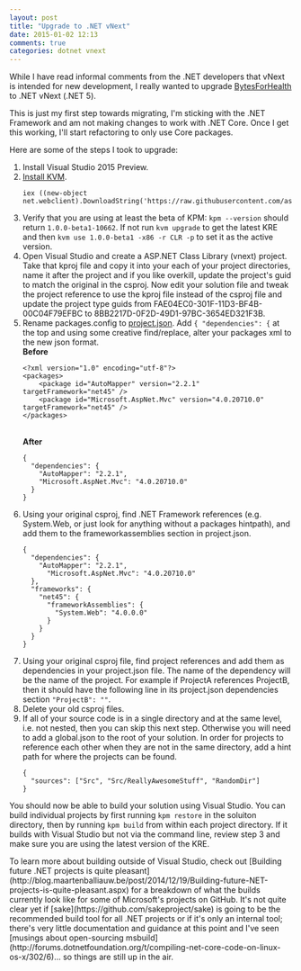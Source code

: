 ```yaml
---
layout: post
title: "Upgrade to .NET vNext"
date: 2015-01-02 12:13
comments: true
categories: dotnet vnext
---
```


While I have read informal comments from the .NET developers that vNext is intended for new development, I really wanted to upgrade [BytesForHealth](http://bytesforhealth.com) to .NET vNext (.NET 5).

<aside>This is just my first step towards migrating, I'm sticking with the .NET Framework and am not making changes to work with .NET Core. Once I get this working, I'll start refactoring to only use Core packages.</aside>

Here are some of the steps I took to upgrade:

<ol>

  <li>Install Visual Studio 2015 Preview.</li>
  
  <li><a href="https://github.com/aspnet/Home#install-the-k-version-manager-kvm">Install KVM</a>.
    <br />
    <pre><code class="list-code">iex ((new-object net.webclient).DownloadString('https://raw.githubusercontent.com/aspnet/Home/master/kvminstall.ps1')"</code></pre></li>
    
  <li>Verify that you are using at least the beta of KPM: <code>kpm --version</code> should return <code>1.0.0-beta1-10662</code>. If not run <code>kvm upgrade</code> to get the latest KRE and then <code>kvm use 1.0.0-beta1 -x86 -r CLR -p</code> to set it as the active version.</li>
  
  <li>Open Visual Studio and create a ASP.NET Class Library (vnext) project. Take that kproj file and copy it into your each of your project directories, name it after the project and if you like overkill, update the project's guid to match the original in the csproj. Now edit your solution file and tweak the project reference to use the kproj file instead of the csproj file and update the project type guids from FAE04EC0-301F-11D3-BF4B-00C04F79EFBC to 8BB2217D-0F2D-49D1-97BC-3654ED321F3B.</li>
  
  <li>Rename packages.config to <a href="https://github.com/aspnet/Home/wiki/Project.json-file">project.json</a>. Add <code>{ "dependencies": {</code> at the top and using some creative find/replace, alter your packages xml to the new json format.
  <br/>
  <b>Before</b>
  <pre><code>&lt;?xml version="1.0" encoding="utf-8"?&gt;
&lt;packages&gt;
    &lt;package id="AutoMapper" version="2.2.1" targetFramework="net45" /&gt;
    &lt;package id="Microsoft.AspNet.Mvc" version="4.0.20710.0" targetFramework="net45" /&gt;
&lt;/packages&gt;
</code></pre>
<br/>
<b>After</b><pre><code>{
  "dependencies": {
    "AutoMapper": "2.2.1",
    "Microsoft.AspNet.Mvc": "4.0.20710.0"
  }
}</code></pre></li>

<li>Using your original csproj, find .NET Framework references (e.g. System.Web, or just look for anything without a packages hintpath), and add them to the frameworkassemblies section in project.json.

<br/>
<pre><code>{
  "dependencies": {
    "AutoMapper": "2.2.1",
      "Microsoft.AspNet.Mvc": "4.0.20710.0"
  },
  "frameworks": {
    "net45": {
      "frameworkAssemblies": {
        "System.Web": "4.0.0.0"
      }
    }
  }
}
</code></pre></li>

<li>Using your original csproj file, find project references and add them as dependencies in your project.json file. The name of the dependency will be the name of the project. For example if ProjectA references ProjectB, then it should have the following line in its project.json dependencies section <code>"ProjectB": ""</code>.
<li>Delete your old csproj files.</li>
<li>If all of your source code is in a single directory and at the same level, i.e. not nested, then you can skip this next step. Otherwise you will need to add a global.json to the root of your solution. In order for projects to reference each other when they are not in the same directory, add a hint path for where the projects can be found.
<br/>
<pre><code>{
  "sources": ["Src", "Src/ReallyAwesomeStuff", "RandomDir"]
}</code></pre>
</ol>

You should now be able to build your solution using Visual Studio. You can build individual projects by first running `kpm restore` in the soluiton directory, then by running `kpm build` from within each project directory. If it builds with Visual Studio but not via the command line, review step 3 and make sure you are using the latest version of the KRE.

<aside>
To learn more about building outside of Visual Studio, check out [Building future .NET projects is quite pleasant](http://blog.maartenballiauw.be/post/2014/12/19/Building-future-NET-projects-is-quite-pleasant.aspx) for a breakdown of what the builds currently look like for some of Microsoft's projects on GitHub. It's not quite clear yet if [sake](https://github.com/sakeproject/sake) is going to be the recommended build tool for all .NET projects or if it's only an internal tool; there's very little documentation and guidance at this point and I've seen [musings about open-sourcing msbuild](http://forums.dotnetfoundation.org/t/compiling-net-core-code-on-linux-os-x/302/6)... so things are still up in the air.
</aside>
